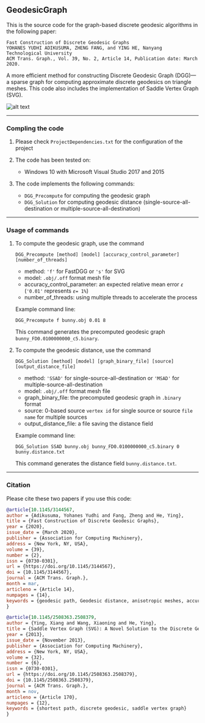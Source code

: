 ## GeodesicGraph

This is the source code for the graph-based discrete geodesic algorithms in the following paper:

```
Fast Construction of Discrete Geodesic Graphs
YOHANES YUDHI ADIKUSUMA, ZHENG FANG, and YING HE, Nanyang Technological University
ACM Trans. Graph., Vol. 39, No. 2, Article 14, Publication date: March 2020.
```

A more efficient method for constructing Discrete Geodesic Graph (DGG)—a sparse graph for computing approximate discrete geodesics on triangle meshes. This code also includes the implementation of Saddle Vertex Graph (SVG).

![alt text](https://github.com/GeodesicGraph/GeodesicGraph/blob/master/error_map_on_anisotropic_mesh.png)

---
### Compling the code

1. Please check `ProjectDependencies.txt` for the configuration of the project

2. The code has been tested on:

	- Windows 10 with Microsoft Visual Studio 2017 and 2015
	
3. The code implements the following commands:

	- `DGG_Precompute` for computing the geodesic graph
	- `DGG_Solution` for computing geodesic distance (single-source-all-destination or multiple-source-all-destination)

---
### Usage of commands

1. To compute the geodesic graph, use the command
	
	```Batchfile
	DGG_Precompute [method] [model] [accuracy_control_parameter] [number_of_threads]
	```
	
	- method: `'f'` for FastDGG or `'s'` for SVG
	- model: `.obj/.off` format mesh file
	- accuracy_control_parameter: an expected relative mean error *`ε`* (`'0.01'` represents *`ε`*`= 1%`)
	- number_of_threads: using multiple threads to accelerate the process

	Example command line:
	
	```Batchfile
	DGG_Precompute f bunny.obj 0.01 8 
	```
	
	This command generates the precomputed geodesic graph `bunny_FD0.0100000000_c5.binary`.


2. To compute the geodesic distance, use the command
 
	```Batchfile
	DGG_Solution [method] [model] [graph_binary_file] [source] [output_distance_file]  
	```
	
	- method: `'SSAD'` for single-source-all-destination or `'MSAD'` for multiple-source-all-destination
	- model: `.obj/.off` format mesh file
	- graph_binary_file: the precomputed geodesic graph in `.binary` format
	- source: 0-based source `vertex id` for single source or source `file name` for multiple sources
	- output_distance_file: a file saving the distance field
	
	Example command line:
	
	```Batchfile
	DGG_Solution SSAD bunny.obj bunny_FD0.0100000000_c5.binary 0 bunny.distance.txt
	```
	
	This command generates the distance field `bunny.distance.txt`.

---
### Citation
Please cite these two papers if you use this code:

```BibTeX
@article{10.1145/3144567,
author = {Adikusuma, Yohanes Yudhi and Fang, Zheng and He, Ying},
title = {Fast Construction of Discrete Geodesic Graphs},
year = {2020},
issue_date = {March 2020},
publisher = {Association for Computing Machinery},
address = {New York, NY, USA},
volume = {39},
number = {2},
issn = {0730-0301},
url = {https://doi.org/10.1145/3144567},
doi = {10.1145/3144567},
journal = {ACM Trans. Graph.},
month = mar,
articleno = {Article 14},
numpages = {14},
keywords = {geodesic path, Geodesic distance, anisotropic meshes, accuracy-aware window propagation, discrete geodesic graph, polyhedral surfaces, complexity analysis}
}
```

```BibTeX
@article{10.1145/2508363.2508379,
author = {Ying, Xiang and Wang, Xiaoning and He, Ying},
title = {Saddle Vertex Graph (SVG): A Novel Solution to the Discrete Geodesic Problem},
year = {2013},
issue_date = {November 2013},
publisher = {Association for Computing Machinery},
address = {New York, NY, USA},
volume = {32},
number = {6},
issn = {0730-0301},
url = {https://doi.org/10.1145/2508363.2508379},
doi = {10.1145/2508363.2508379},
journal = {ACM Trans. Graph.},
month = nov,
articleno = {Article 170},
numpages = {12},
keywords = {shortest path, discrete geodesic, saddle vertex graph}
}
```